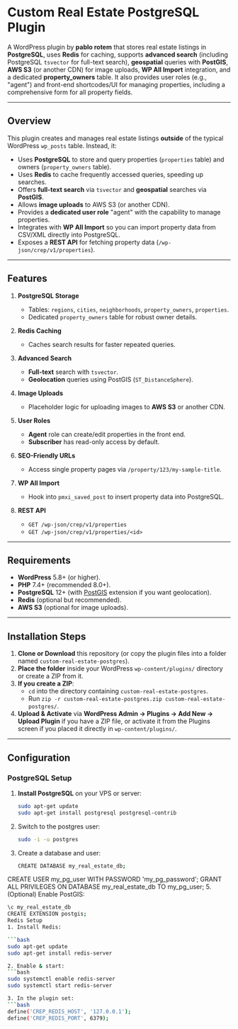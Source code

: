 # Custom Real Estate PostgreSQL Plugin

A WordPress plugin by **pablo rotem** that stores real estate listings in **PostgreSQL**, uses **Redis** for caching, supports **advanced search** (including PostgreSQL `tsvector` for full-text search), **geospatial** queries with **PostGIS**, **AWS S3** (or another CDN) for image uploads, **WP All Import** integration, and a dedicated **property_owners** table. It also provides user roles (e.g., "agent") and front-end shortcodes/UI for managing properties, including a comprehensive form for all property fields.

---

## Overview

This plugin creates and manages real estate listings **outside** of the typical WordPress `wp_posts` table. Instead, it:
- Uses **PostgreSQL** to store and query properties (`properties` table) and owners (`property_owners` table).
- Uses **Redis** to cache frequently accessed queries, speeding up searches.
- Offers **full-text search** via `tsvector` and **geospatial** searches via **PostGIS**.
- Allows **image uploads** to AWS S3 (or another CDN).
- Provides a **dedicated user role** "agent" with the capability to manage properties.
- Integrates with **WP All Import** so you can import property data from CSV/XML directly into PostgreSQL.
- Exposes a **REST API** for fetching property data (`/wp-json/crep/v1/properties`).

---

## Features

1. **PostgreSQL Storage**  
   - Tables: `regions`, `cities`, `neighborhoods`, `property_owners`, `properties`.  
   - Dedicated `property_owners` table for robust owner details.

2. **Redis Caching**  
   - Caches search results for faster repeated queries.

3. **Advanced Search**  
   - **Full-text** search with `tsvector`.  
   - **Geolocation** queries using PostGIS (`ST_DistanceSphere`).

4. **Image Uploads**  
   - Placeholder logic for uploading images to **AWS S3** or another CDN.

5. **User Roles**  
   - **Agent** role can create/edit properties in the front end.  
   - **Subscriber** has read-only access by default.

6. **SEO-Friendly URLs**  
   - Access single property pages via `/property/123/my-sample-title`.

7. **WP All Import**  
   - Hook into `pmxi_saved_post` to insert property data into PostgreSQL.

8. **REST API**  
   - `GET /wp-json/crep/v1/properties`  
   - `GET /wp-json/crep/v1/properties/<id>`

---

## Requirements

- **WordPress** 5.8+ (or higher).  
- **PHP** 7.4+ (recommended 8.0+).  
- **PostgreSQL** 12+ (with [PostGIS](https://postgis.net/) extension if you want geolocation).  
- **Redis** (optional but recommended).  
- **AWS S3** (optional for image uploads).

---

## Installation Steps

1. **Clone or Download** this repository (or copy the plugin files into a folder named `custom-real-estate-postgres`).  
2. **Place the folder** inside your WordPress `wp-content/plugins/` directory or create a ZIP from it.  
3. **If you create a ZIP**:  
   - `cd` into the directory containing `custom-real-estate-postgres`.  
   - Run `zip -r custom-real-estate-postgres.zip custom-real-estate-postgres/`.  
4. **Upload & Activate** via **WordPress Admin → Plugins → Add New → Upload Plugin** if you have a ZIP file, or activate it from the Plugins screen if you placed it directly in `wp-content/plugins/`.

---

## Configuration

### PostgreSQL Setup
1. **Install PostgreSQL** on your VPS or server:
   ```bash
   sudo apt-get update
   sudo apt-get install postgresql postgresql-contrib
2. Switch to the postgres user:
    ```bash
    sudo -i -u postgres
4. Create a database and user:
   ```bash
   CREATE DATABASE my_real_estate_db;
  CREATE USER my_pg_user WITH PASSWORD 'my_pg_password';
  GRANT ALL PRIVILEGES ON DATABASE my_real_estate_db TO my_pg_user;
5. (Optional) Enable PostGIS:
 ```bash
 \c my_real_estate_db
 CREATE EXTENSION postgis;
 Redis Setup
1. Install Redis:

 ```bash
sudo apt-get update
sudo apt-get install redis-server

2. Enable & start:
 ```bash
sudo systemctl enable redis-server
sudo systemctl start redis-server

3. In the plugin set:
 ```bash
define('CREP_REDIS_HOST', '127.0.0.1');
define('CREP_REDIS_PORT', 6379);




   
